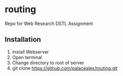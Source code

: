 routing
=======

Repo for Web Research DSTL Assignment

Installation
------------
1. Install Webserver
2. Open terminal
3. Change directory to root of server
4. git clone https://github.com/palacealex/routing.git
